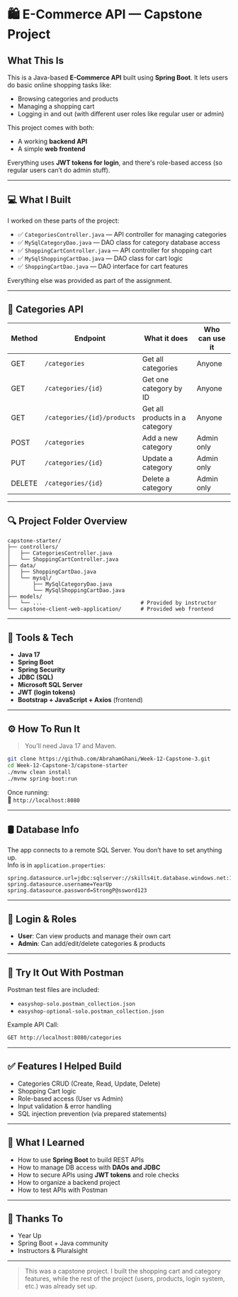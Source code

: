 
# 🛍️ E-Commerce API — Capstone Project

## What This Is

This is a Java-based **E-Commerce API** built using **Spring Boot**. It lets users do basic online shopping tasks like:
- Browsing categories and products
- Managing a shopping cart
- Logging in and out (with different user roles like regular user or admin)

This project comes with both:
- A working **backend API**
- A simple **web frontend**

Everything uses **JWT tokens for login**, and there's role-based access (so regular users can’t do admin stuff).

---

## 💻 What I Built

I worked on these parts of the project:

- ✅ `CategoriesController.java` — API controller for managing categories
- ✅ `MySqlCategoryDao.java` — DAO class for category database access
- ✅ `ShoppingCartController.java` — API controller for shopping cart
- ✅ `MySqlShoppingCartDao.java` — DAO class for cart logic
- ✅ `ShoppingCartDao.java` — DAO interface for cart features

Everything else was provided as part of the assignment.

---

## 🧪 Categories API

| Method | Endpoint | What it does | Who can use it |
|--------|----------|-----------------------|---------------|
| GET    | `/categories`                    | Get all categories               | Anyone |
| GET    | `/categories/{id}`              | Get one category by ID          | Anyone |
| GET    | `/categories/{id}/products`     | Get all products in a category  | Anyone |
| POST   | `/categories`                   | Add a new category              | Admin only |
| PUT    | `/categories/{id}`              | Update a category               | Admin only |
| DELETE | `/categories/{id}`              | Delete a category               | Admin only |

---

## 🔍 Project Folder Overview

```
capstone-starter/
├── controllers/
│   ├── CategoriesController.java         
│   └── ShoppingCartController.java       
├── data/
│   ├── ShoppingCartDao.java              
│   └── mysql/
│       ├── MySqlCategoryDao.java         
│       └── MySqlShoppingCartDao.java     
├── models/
│   └── ...                               # Provided by instructor
└── capstone-client-web-application/      # Provided web frontend
```

---

## 🧰 Tools & Tech

- **Java 17**
- **Spring Boot**
- **Spring Security**
- **JDBC (SQL)**
- **Microsoft SQL Server**
- **JWT (login tokens)**
- **Bootstrap + JavaScript + Axios** (frontend)

---

## ⚙️ How To Run It

> You’ll need Java 17 and Maven.

```bash
git clone https://github.com/AbrahamGhani/Week-12-Capstone-3.git
cd Week-12-Capstone-3/capstone-starter
./mvnw clean install
./mvnw spring-boot:run
```

Once running:  
🔗 `http://localhost:8080`

---

## 🛢️ Database Info

The app connects to a remote SQL Server. You don’t have to set anything up.  
Info is in `application.properties`:

```properties
spring.datasource.url=jdbc:sqlserver://skills4it.database.windows.net:1433;...
spring.datasource.username=YearUp
spring.datasource.password=StrongP@ssword123
```

---

## 🔐 Login & Roles

- **User**: Can view products and manage their own cart
- **Admin**: Can add/edit/delete categories & products

---

## 🧪 Try It Out With Postman

Postman test files are included:
- `easyshop-solo.postman_collection.json`
- `easyshop-optional-solo.postman_collection.json`

Example API Call:
```bash
GET http://localhost:8080/categories
```

---

## ✅ Features I Helped Build

- Categories CRUD (Create, Read, Update, Delete)
- Shopping Cart logic
- Role-based access (User vs Admin)
- Input validation & error handling
- SQL injection prevention (via prepared statements)

---

## 📘 What I Learned

- How to use **Spring Boot** to build REST APIs
- How to manage DB access with **DAOs and JDBC**
- How to secure APIs using **JWT tokens** and role checks
- How to organize a backend project
- How to test APIs with Postman

---

## 🙏 Thanks To

- Year Up
- Spring Boot + Java community
- Instructors & Pluralsight

---

> This was a capstone project. I built the shopping cart and category features, while the rest of the project (users, products, login system, etc.) was already set up.
